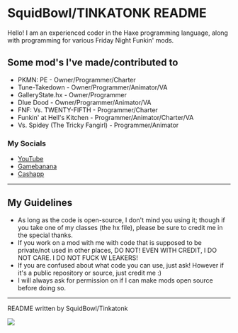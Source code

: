 # SquidBowl/TINKATONK README
Hello! I am an experienced coder in the Haxe programming language, along with programming for various Friday Night Funkin' mods.

## Some mod's I've made/contributed to
* PKMN: PE - Owner/Programmer/Charter
* Tune-Takedown - Owner/Programmer/Animator/VA
* GalleryState.hx - Owner/Programmer
* Dlue Dood - Owner/Programmer/Animator/VA
* FNF: Vs. TWENTY-FIFTH - Programmer/Charter
* Funkin' at Hell's Kitchen - Programmer/Animator/Charter/VA
* Vs. Spidey (The Tricky Fangirl) - Programmer/Animator

### My Socials
* [YouTube](https://www.youtube.com/channel/UCcmSo3U6ob1C04bPz2wSNtQ)
* [Gamebanana](https://gamebanana.com/members/2041479)
* [Cashapp](https://cash.app/$stinkatonk)
_____________________________________
## My Guidelines
* As long as the code is open-source, I don't mind you using it; though if you take one of my classes (the hx file), please be sure to credit me in the special thanks. 
* If you work on a mod with me with code that is supposed to be private/not used in other places, DO NOT! EVEN WITH CREDIT, I DO NOT CARE. I DO NOT FUCK W LEAKERS! 
* If you are confused about what code you can use, just ask! However if it's a public repository or source, just credit me :)
* I will always ask for permission on if I can make mods open source before doing so.
_____________________________________
README written by SquidBowl/Tinkatonk

![](https://media.discordapp.net/attachments/1162910785861857360/1178523023993737226/tinkatonk.png?ex=65767418&is=6563ff18&hm=3aeac4d231a6c33e62b3f9bd9f1788747a843cf65b3fc172e13ef692de93e6ea&=&format=webp&width=187&height=187)
